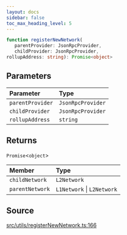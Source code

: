 ```yaml
---
layout: docs
sidebar: false
toc_max_heading_level: 5
---
```


```ts
function registerNewNetwork(
   parentProvider: JsonRpcProvider, 
   childProvider: JsonRpcProvider, 
rollupAddress: string): Promise<object>
```

## Parameters

| Parameter | Type |
| :------ | :------ |
| `parentProvider` | `JsonRpcProvider` |
| `childProvider` | `JsonRpcProvider` |
| `rollupAddress` | `string` |

## Returns

`Promise`\<`object`\>

| Member | Type |
| :------ | :------ |
| `childNetwork` | `L2Network` |
| `parentNetwork` | `L1Network` \| `L2Network` |

## Source

[src/utils/registerNewNetwork.ts:166](https://github.com/OffchainLabs/arbitrum-orbit-sdk/blob/27c24d61cdc7e62a81af29bd04f39d5a3549ecb3/src/utils/registerNewNetwork.ts#L166)
